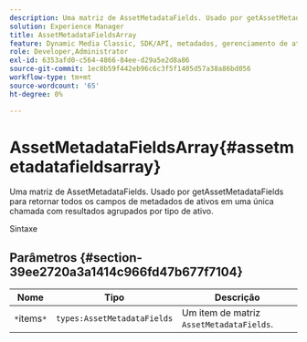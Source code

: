 ```yaml
---
description: Uma matriz de AssetMetadataFields. Usado por getAssetMetadataFields para retornar todos os campos de metadados de ativos em uma única chamada com resultados agrupados por tipo de ativo.
solution: Experience Manager
title: AssetMetadataFieldsArray
feature: Dynamic Media Classic, SDK/API, metadados, gerenciamento de ativos
role: Developer,Administrator
exl-id: 6353afd0-c564-4866-84ee-d29a5e2d8a86
source-git-commit: 1ec8b59f442eb96c6c3f5f1405d57a38a86bd056
workflow-type: tm+mt
source-wordcount: '65'
ht-degree: 0%

---
```


# AssetMetadataFieldsArray{#assetmetadatafieldsarray}

Uma matriz de AssetMetadataFields. Usado por getAssetMetadataFields para retornar todos os campos de metadados de ativos em uma única chamada com resultados agrupados por tipo de ativo.

Sintaxe

## Parâmetros {#section-39ee2720a3a1414c966fd47b677f7104}

| Nome | Tipo | Descrição |
|---|---|---|
| `*`items`*` | `types:AssetMetadataFields` | Um item de matriz `AssetMetadataFields`. |
